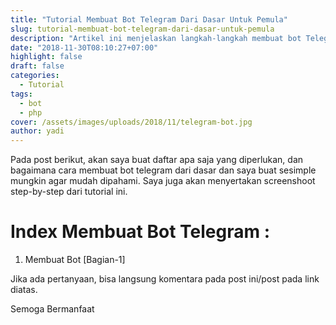 ```yaml
---
title: "Tutorial Membuat Bot Telegram Dari Dasar Untuk Pemula"
slug: tutorial-membuat-bot-telegram-dari-dasar-untuk-pemula
description: "Artikel ini menjelaskan langkah-langkah membuat bot Telegram dari dasar dengan panduan mudah diikuti, lengkap dengan screenshoot step-by-step untuk pemula."
date: "2018-11-30T08:10:27+07:00"
highlight: false 
draft: false
categories:
  - Tutorial
tags:
  - bot
  - php
cover: /assets/images/uploads/2018/11/telegram-bot.jpg
author: yadi
---
```


Pada post berikut, akan saya buat daftar apa saja yang diperlukan, dan bagaimana cara membuat bot telegram dari dasar dan saya buat sesimple mungkin agar mudah dipahami. Saya juga akan menyertakan screenshoot step-by-step dari tutorial ini.

# Index Membuat Bot Telegram :
1. Membuat Bot [Bagian-1]


Jika ada pertanyaan, bisa langsung komentara pada post ini/post pada link diatas.

Semoga Bermanfaat
